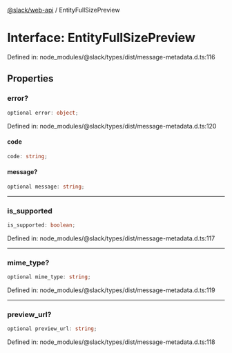 [@slack/web-api](../index.md) / EntityFullSizePreview

# Interface: EntityFullSizePreview

Defined in: node\_modules/@slack/types/dist/message-metadata.d.ts:116

## Properties

### error?

```ts
optional error: object;
```

Defined in: node\_modules/@slack/types/dist/message-metadata.d.ts:120

#### code

```ts
code: string;
```

#### message?

```ts
optional message: string;
```

***

### is\_supported

```ts
is_supported: boolean;
```

Defined in: node\_modules/@slack/types/dist/message-metadata.d.ts:117

***

### mime\_type?

```ts
optional mime_type: string;
```

Defined in: node\_modules/@slack/types/dist/message-metadata.d.ts:119

***

### preview\_url?

```ts
optional preview_url: string;
```

Defined in: node\_modules/@slack/types/dist/message-metadata.d.ts:118
